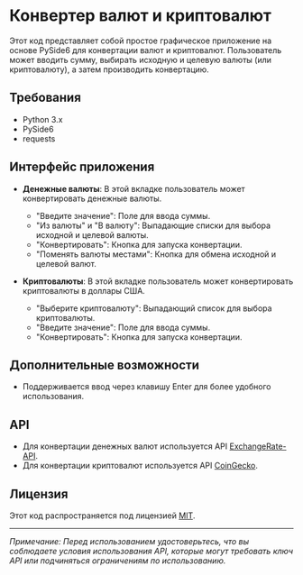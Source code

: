 # Конвертер валют и криптовалют

Этот код представляет собой простое графическое приложение на основе PySide6 для конвертации валют и криптовалют. Пользователь может вводить сумму, выбирать исходную и целевую валюты (или криптовалюту), а затем производить конвертацию.

## Требования
- Python 3.x
- PySide6
- requests

## Интерфейс приложения
- **Денежные валюты**: В этой вкладке пользователь может конвертировать денежные валюты.
  - "Введите значение": Поле для ввода суммы.
  - "Из валюты" и "В валюту": Выпадающие списки для выбора исходной и целевой валюты.
  - "Конвертировать": Кнопка для запуска конвертации.
  - "Поменять валюты местами": Кнопка для обмена исходной и целевой валют.

- **Криптовалюты**: В этой вкладке пользователь может конвертировать криптовалюты в доллары США.
  - "Выберите криптовалюту": Выпадающий список для выбора криптовалюты.
  - "Введите значение": Поле для ввода суммы.
  - "Конвертировать": Кнопка для запуска конвертации.

## Дополнительные возможности
- Поддерживается ввод через клавишу Enter для более удобного использования.

## API
- Для конвертации денежных валют используется API [ExchangeRate-API](https://www.exchangerate-api.com/).
- Для конвертации криптовалют используется API [CoinGecko](https://www.coingecko.com/).

## Лицензия
Этот код распространяется под лицензией [MIT](LICENSE).

---

*Примечание: Перед использованием удостоверьтесь, что вы соблюдаете условия использования API, которые могут требовать ключ API или подчиняться ограничениям по использованию.*
